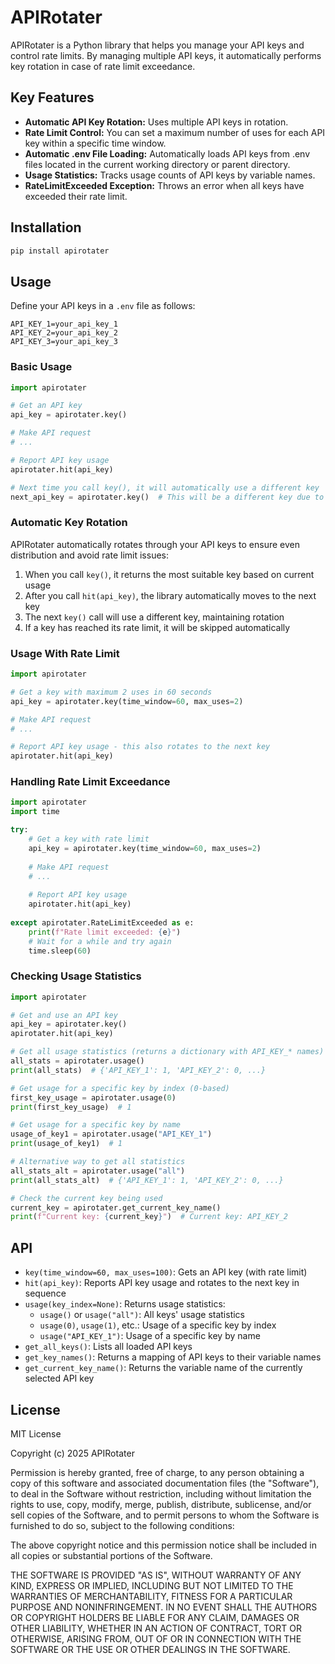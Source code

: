 # APIRotater

APIRotater is a Python library that helps you manage your API keys and control rate limits. By managing multiple API keys, it automatically performs key rotation in case of rate limit exceedance.

## Key Features

- **Automatic API Key Rotation:** Uses multiple API keys in rotation.
- **Rate Limit Control:** You can set a maximum number of uses for each API key within a specific time window.
- **Automatic .env File Loading:** Automatically loads API keys from .env files located in the current working directory or parent directory.
- **Usage Statistics:** Tracks usage counts of API keys by variable names.
- **RateLimitExceeded Exception:** Throws an error when all keys have exceeded their rate limit.

## Installation

```bash
pip install apirotater
```

## Usage

Define your API keys in a `.env` file as follows:

```
API_KEY_1=your_api_key_1
API_KEY_2=your_api_key_2
API_KEY_3=your_api_key_3
```

### Basic Usage

```python
import apirotater

# Get an API key
api_key = apirotater.key()

# Make API request
# ...

# Report API key usage
apirotater.hit(api_key)

# Next time you call key(), it will automatically use a different key
next_api_key = apirotater.key()  # This will be a different key due to rotation
```

### Automatic Key Rotation

APIRotater automatically rotates through your API keys to ensure even distribution and avoid rate limit issues:

1. When you call `key()`, it returns the most suitable key based on current usage
2. After you call `hit(api_key)`, the library automatically moves to the next key
3. The next `key()` call will use a different key, maintaining rotation
4. If a key has reached its rate limit, it will be skipped automatically


### Usage With Rate Limit

```python
import apirotater

# Get a key with maximum 2 uses in 60 seconds
api_key = apirotater.key(time_window=60, max_uses=2)

# Make API request
# ...

# Report API key usage - this also rotates to the next key
apirotater.hit(api_key)
```

### Handling Rate Limit Exceedance

```python
import apirotater
import time

try:
    # Get a key with rate limit
    api_key = apirotater.key(time_window=60, max_uses=2)
    
    # Make API request
    # ...
    
    # Report API key usage
    apirotater.hit(api_key)
    
except apirotater.RateLimitExceeded as e:
    print(f"Rate limit exceeded: {e}")
    # Wait for a while and try again
    time.sleep(60)
```

### Checking Usage Statistics

```python
import apirotater

# Get and use an API key
api_key = apirotater.key()
apirotater.hit(api_key)

# Get all usage statistics (returns a dictionary with API_KEY_* names)
all_stats = apirotater.usage()
print(all_stats)  # {'API_KEY_1': 1, 'API_KEY_2': 0, ...}

# Get usage for a specific key by index (0-based)
first_key_usage = apirotater.usage(0)
print(first_key_usage)  # 1

# Get usage for a specific key by name
usage_of_key1 = apirotater.usage("API_KEY_1")
print(usage_of_key1)  # 1

# Alternative way to get all statistics
all_stats_alt = apirotater.usage("all")
print(all_stats_alt)  # {'API_KEY_1': 1, 'API_KEY_2': 0, ...}

# Check the current key being used
current_key = apirotater.get_current_key_name()
print(f"Current key: {current_key}")  # Current key: API_KEY_2
```

## API

- `key(time_window=60, max_uses=100)`: Gets an API key (with rate limit)
- `hit(api_key)`: Reports API key usage and rotates to the next key in sequence
- `usage(key_index=None)`: Returns usage statistics:
  - `usage()` or `usage("all")`: All keys' usage statistics
  - `usage(0)`, `usage(1)`, etc.: Usage of a specific key by index
  - `usage("API_KEY_1")`: Usage of a specific key by name
- `get_all_keys()`: Lists all loaded API keys
- `get_key_names()`: Returns a mapping of API keys to their variable names
- `get_current_key_name()`: Returns the variable name of the currently selected API key

## License

MIT License

Copyright (c) 2025 APIRotater

Permission is hereby granted, free of charge, to any person obtaining a copy
of this software and associated documentation files (the "Software"), to deal
in the Software without restriction, including without limitation the rights
to use, copy, modify, merge, publish, distribute, sublicense, and/or sell
copies of the Software, and to permit persons to whom the Software is
furnished to do so, subject to the following conditions:

The above copyright notice and this permission notice shall be included in all
copies or substantial portions of the Software.

THE SOFTWARE IS PROVIDED "AS IS", WITHOUT WARRANTY OF ANY KIND, EXPRESS OR
IMPLIED, INCLUDING BUT NOT LIMITED TO THE WARRANTIES OF MERCHANTABILITY,
FITNESS FOR A PARTICULAR PURPOSE AND NONINFRINGEMENT. IN NO EVENT SHALL THE
AUTHORS OR COPYRIGHT HOLDERS BE LIABLE FOR ANY CLAIM, DAMAGES OR OTHER
LIABILITY, WHETHER IN AN ACTION OF CONTRACT, TORT OR OTHERWISE, ARISING FROM,
OUT OF OR IN CONNECTION WITH THE SOFTWARE OR THE USE OR OTHER DEALINGS IN THE
SOFTWARE.

